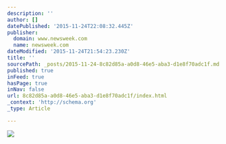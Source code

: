```yaml
---
description: ''
author: []
datePublished: '2015-11-24T22:08:32.445Z'
publisher:
  domain: www.newsweek.com
  name: newsweek.com
dateModified: '2015-11-24T21:54:23.230Z'
title: ''
sourcePath: _posts/2015-11-24-8c82d85a-a0d8-46e5-aba3-d1e8f70adc1f.md
published: true
inFeed: true
hasPage: true
inNav: false
url: 8c82d85a-a0d8-46e5-aba3-d1e8f70adc1f/index.html
_context: 'http://schema.org'
_type: Article

---
```

![](http://s.newsweek.com/sites/www.newsweek.com/files/styles/headline/public/2015/02/17/2-17-15-mobile-photo-1.jpg)